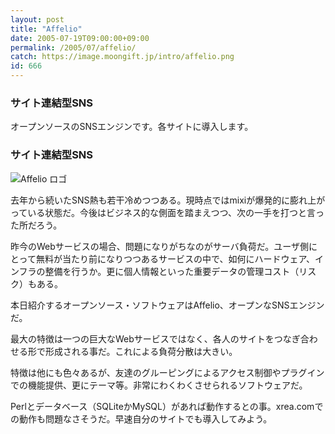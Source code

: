 ```yaml
---
layout: post
title: "Affelio"
date: 2005-07-19T09:00:00+09:00
permalink: /2005/07/affelio/
catch: https://image.moongift.jp/intro/affelio.png
id: 666
---
```

### サイト連結型SNS
  
オープンソースのSNSエンジンです。各サイトに導入します。  
<!--more-->  

### サイト連結型SNS
  

![Affelio ロゴ](https://image.moongift.jp/intro/affelio.png "Affelio ロゴ")

  

去年から続いたSNS熱も若干冷めつつある。現時点ではmixiが爆発的に膨れ上がっている状態だ。今後はビジネス的な側面を踏まえつつ、次の一手を打つと言った所だろう。

  

昨今のWebサービスの場合、問題になりがちなのがサーバ負荷だ。ユーザ側にとって無料が当たり前になりつつあるサービスの中で、如何にハードウェア、インフラの整備を行うか。更に個人情報といった重要データの管理コスト（リスク）もある。

  

本日紹介するオープンソース・ソフトウェアはAffelio、オープンなSNSエンジンだ。

  

最大の特徴は一つの巨大なWebサービスではなく、各人のサイトをつなぎ合わせる形で形成される事だ。これによる負荷分散は大きい。

  

特徴は他にも色々あるが、友達のグルーピングによるアクセス制御やプラグインでの機能提供、更にテーマ等。非常にわくわくさせられるソフトウェアだ。

  

Perlとデータベース（SQLiteかMySQL）があれば動作するとの事。xrea.comでの動作も問題なさそうだ。早速自分のサイトでも導入してみよう。

